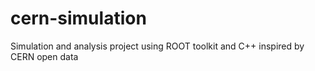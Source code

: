 # cern-simulation
Simulation and analysis project using ROOT toolkit and C++ inspired by CERN open data
